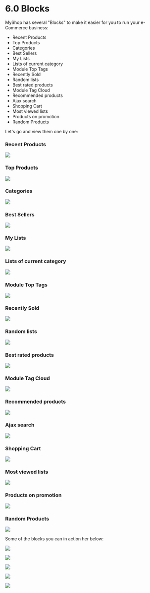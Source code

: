 # 6.0 Blocks

MyShop has several "Blocks" to make it easier for you to run your e-Commerce business:

- Recent Products
- Top Products
- Categories
- Best Sellers
- My Lists
- Lists of current category 
- Module Top Tags
- Recently Sold
- Random lists
- Best rated products
- Module Tag Cloud
- Recommended products
- Ajax search
- Shopping Cart
- Most viewed lists
- Products on promotion
- Random Products

Let's go and view them one by one:


### Recent Products
![](../assets/blocks2.png)
### Top Products
![](../assets/blocks3.png)
### Categories
![](../assets/blocks4.png)
### Best Sellers
![](../assets/blocks5.png)
### My Lists
![](../assets/blocks6.png)
### Lists of current category 
![](../assets/blocks7.png)
### Module Top Tags
![](../assets/blocks9.png)
### Recently Sold
![](../assets/blocks10.png)
### Random lists
![](../assets/blocks11.png)
### Best rated products
![](../assets/blocks12.png)
### Module Tag Cloud
![](../assets/blocks13.png)
### Recommended products
![](../assets/blocks14.png)
### Ajax search
![](../assets/blocks15.png)
### Shopping Cart
![](../assets/blocks16.png)
### Most viewed lists
![](../assets/blocks17.png)
### Products on promotion
![](../assets/blocks18.png)
### Random Products
![](../assets/blocks19.png)

Some of the blocks you can in action her below:

![](../assets/blocks21_RecentProducts.png)

![](../assets/blocks22_RandomProduct.png)

![](../assets/blocks23_ProductsOnPromotion.png)


![](../assets/blocks24_Lists.png)

![](../assets/blocks25_AjaxSearch.png)
